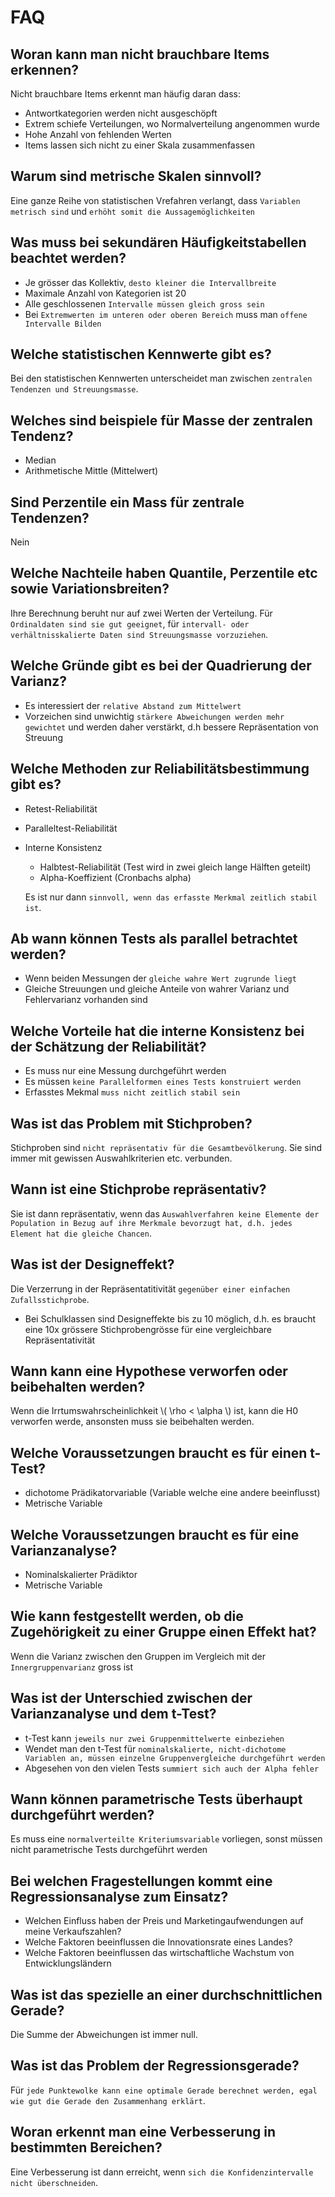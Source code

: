 # FAQ

## Woran kann man nicht brauchbare Items erkennen?
Nicht brauchbare Items erkennt man häufig daran dass:
* Antwortkategorien werden nicht ausgeschöpft
* Extrem schiefe Verteilungen, wo Normalverteilung angenommen wurde
* Hohe Anzahl von fehlenden Werten
* Items lassen sich nicht zu einer Skala zusammenfassen

## Warum sind metrische Skalen sinnvoll?
Eine ganze Reihe von statistischen Vrefahren verlangt, dass `Variablen metrisch sind` und `erhöht somit die Aussagemöglichkeiten`

## Was muss bei sekundären Häufigkeitstabellen beachtet werden?
* Je grösser das Kollektiv, `desto kleiner die Intervallbreite`
* Maximale Anzahl von Kategorien ist 20
* Alle geschlossenen `Intervalle müssen gleich gross sein`
* Bei `Extremwerten im unteren oder oberen Bereich` muss man `offene Intervalle Bilden`

## Welche statistischen Kennwerte gibt es?
Bei den statistischen Kennwerten unterscheidet man zwischen `zentralen Tendenzen und Streuungsmasse`.

## Welches sind beispiele für Masse der zentralen Tendenz?
* Median
* Arithmetische Mittle (Mittelwert)

## Sind Perzentile ein Mass für zentrale Tendenzen?
Nein

## Welche Nachteile haben Quantile, Perzentile etc sowie Variationsbreiten?
Ihre Berechnung beruht nur auf zwei Werten der Verteilung. Für `Ordinaldaten sind sie gut geeignet`, für `intervall- oder verhältnisskalierte Daten sind Streuungsmasse vorzuziehen`.

## Welche Gründe gibt es bei der Quadrierung der Varianz?
* Es interessiert der `relative Abstand zum Mittelwert`
* Vorzeichen sind unwichtig `stärkere Abweichungen werden mehr gewichtet` und werden daher verstärkt, d.h bessere Repräsentation von Streuung

## Welche Methoden zur Reliabilitätsbestimmung gibt es?
* Retest-Reliabilität
* Paralleltest-Reliabilität
* Interne Konsistenz
  * Halbtest-Reliabilität (Test wird in zwei gleich lange Hälften geteilt)
  * Alpha-Koeffizient (Cronbachs alpha)

  Es ist nur dann `sinnvoll, wenn das erfasste Merkmal zeitlich stabil ist`.

## Ab wann können Tests als parallel betrachtet werden?
* Wenn beiden Messungen der `gleiche wahre Wert zugrunde liegt`
* Gleiche Streuungen und gleiche Anteile von wahrer Varianz und Fehlervarianz vorhanden sind

## Welche Vorteile hat die interne Konsistenz bei der Schätzung der Reliabilität?
* Es muss nur eine Messung durchgeführt werden
* Es müssen `keine Parallelformen eines Tests konstruiert werden`
* Erfasstes Mekmal `muss nicht zeitlich stabil sein`

## Was ist das Problem mit Stichproben?
Stichproben sind `nicht repräsentativ für die Gesamtbevölkerung`. Sie sind immer mit gewissen Auswahlkriterien etc. verbunden.

## Wann ist eine Stichprobe repräsentativ?
Sie ist dann repräsentativ, wenn das `Auswahlverfahren keine Elemente der Population in Bezug auf ihre Merkmale bevorzugt hat, d.h. jedes Element hat die gleiche Chancen`.

## Was ist der Designeffekt?
Die Verzerrung in der Repräsentatitivität `gegenüber einer einfachen Zufallsstichprobe`.
* Bei Schulklassen sind Designeffekte bis zu 10 möglich, d.h. es braucht eine 10x grössere Stichprobengrösse für eine vergleichbare Repräsentativität

## Wann kann eine Hypothese verworfen oder beibehalten werden?
Wenn die Irrtumswahrscheinlichkeit \\( \rho < \alpha \\) ist, kann die H0 verworfen werde, ansonsten muss sie beibehalten werden.

## Welche Voraussetzungen braucht es für einen t-Test?
* dichotome Prädikatorvariable (Variable welche eine andere beeinflusst)
* Metrische Variable

## Welche Voraussetzungen braucht es für eine Varianzanalyse?
* Nominalskalierter Prädiktor
* Metrische Variable

## Wie kann festgestellt werden, ob die Zugehörigkeit zu einer Gruppe einen Effekt hat?
Wenn die Varianz zwischen den Gruppen im Vergleich mit der `Innergruppenvarianz` gross ist

## Was ist der Unterschied zwischen der Varianzanalyse und dem t-Test?
* t-Test kann `jeweils nur zwei Gruppenmittelwerte einbeziehen`
* Wendet man den t-Test für `nominalskalierte, nicht-dichotome Variablen an, müssen einzelne Gruppenvergleiche durchgeführt werden`
* Abgesehen von den vielen Tests `summiert sich auch der Alpha fehler`

## Wann können parametrische Tests überhaupt durchgeführt werden?
Es muss eine `normalverteilte Kriteriumsvariable` vorliegen, sonst müssen nicht parametrische Tests durchgeführt werden

## Bei welchen Fragestellungen kommt eine Regressionsanalyse zum Einsatz?
* Welchen Einfluss haben der Preis und Marketingaufwendungen auf meine Verkaufszahlen?
* Welche Faktoren beeinflussen die Innovationsrate eines Landes?
* Welche Faktoren beeinflussen das wirtschaftliche Wachstum von Entwicklungsländern

## Was ist das spezielle an einer durchschnittlichen Gerade?
Die Summe der Abweichungen ist immer null.

## Was ist das Problem der Regressionsgerade?
Für `jede Punktewolke kann eine optimale Gerade berechnet werden, egal wie gut die Gerade den Zusammenhang erklärt`.

## Woran erkennt man eine Verbesserung in bestimmten Bereichen?
Eine Verbesserung ist dann erreicht, wenn `sich die Konfidenzintervalle nicht überschneiden`.
